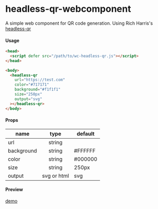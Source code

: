 # headless-qr-webcomponent

A simple web component for QR code generation. Using Rich Harris's [headless-qr](https://github.com/Rich-Harris/headless-qr)

#### Usage

```html
<head>
  <script defer src="/path/to/wc-headless-qr.js"></script>
</head>
  
<body>
  <headless-qr
    url="https://test.com"
    color="#717171"
    background="#f1f1f1"
    size="250px"
    output="svg"
  ></headless-qr>
</body>
```

#### Props

| name       |    type     | default |
| ---------- | :---------: | ------- |
| url        |   string    |         |
| background |   string    | #FFFFFF |
| color      |   string    | #000000 |
| size       |   string    | 250px   |
| output     | svg or html | svg     |

#### Preview
[demo](https://headless-qr-webcomponent.vercel.app/)

